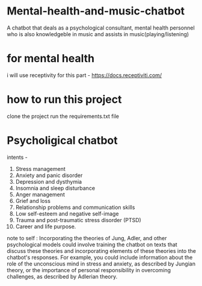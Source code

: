 # Mental-health-and-music-chatbot
A chatbot that deals as a psychological consultant, mental health personnel who is also knowledgeble in music and assists in music(playing/listening)

# for mental health
i will use receptivity for this part - https://docs.receptiviti.com/


# how to run this project
clone the project
run the requirements.txt file

# Psycholigical chatbot

intents -     
1. Stress management
2. Anxiety and panic disorder
3. Depression and dysthymia
4. Insomnia and sleep disturbance
5. Anger management
6. Grief and loss
7. Relationship problems and communication skills
8. Low self-esteem and negative self-image
9. Trauma and post-traumatic stress disorder (PTSD)
10. Career and life purpose.


note to self : 
Incorporating the theories of Jung, Adler, and other psychological models could involve training the chatbot on texts that discuss these theories and
incorporating elements of these theories into the chatbot's responses. For example, you could include information about the role of the unconscious mind 
in stress and anxiety, as described by Jungian theory, or the importance of personal responsibility in overcoming challenges, as described by Adlerian theory.